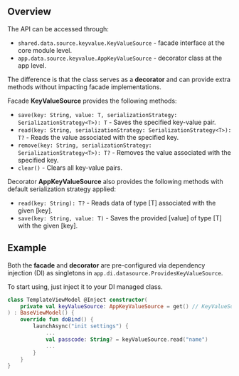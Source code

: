 ## Overview

The API can be accessed through:
- `shared.data.source.keyvalue.KeyValueSource` - facade interface at the core module level.
- `app.data.source.keyvalue.AppKeyValueSource` - decorator class at the app level.

The difference is that the class serves as a **decorator** and can provide extra methods without impacting facade implementations.

Facade **KeyValueSource** provides the following methods:

- `save(key: String, value: T, serializationStrategy: SerializationStrategy<T>): T` - Saves the specified key-value pair.
- `read(key: String, serializationStrategy: SerializationStrategy<T>): T?` - Reads the value associated with the specified key.
- `remove(key: String, serializationStrategy: SerializationStrategy<T>): T?` - Removes the value associated with the specified key.
- `clear()` - Clears all key-value pairs.

Decorator **AppKeyValueSource** also provides the following methods with default serialization strategy applied:

- `read(key: String): T?` - Reads data of type [T] associated with the given [key].
- `save(key: String, value: T)` - Saves the provided [value] of type [T] with the given [key].

## Example

Both the **facade** and **decorator** are pre-configured via dependency injection (DI) as singletons in `app.di.datasource.ProvidesKeyValueSource`.

To start using, just inject it to your DI managed class.

```kotlin
class TemplateViewModel @Inject constructor(
    private val keyValueSource: AppKeyValueSource = get() // KeyValueSource
) : BaseViewModel() {
    override fun doBind() {
        launchAsync("init settings") {
            ...
            val passcode: String? = keyValueSource.read("name")
            ...
        }
    }
}
```